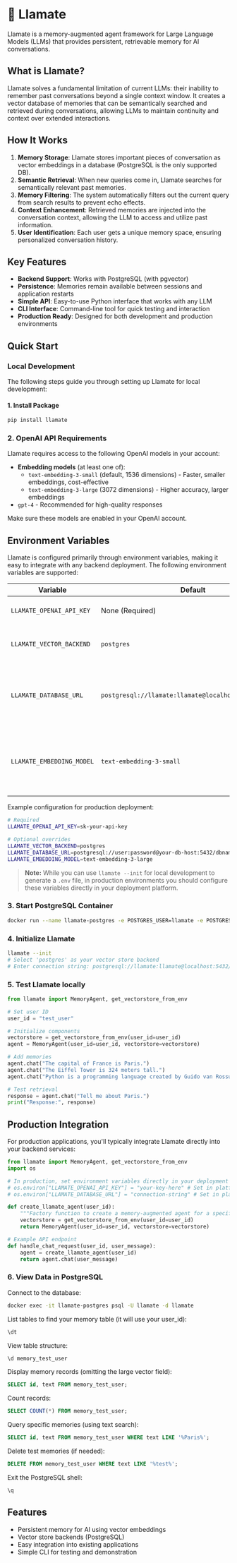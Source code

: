 # 🦙 Llamate

Llamate is a memory-augmented agent framework for Large Language Models (LLMs) that provides persistent, retrievable memory for AI conversations.

## What is Llamate?

Llamate solves a fundamental limitation of current LLMs: their inability to remember past conversations beyond a single context window. It creates a vector database of memories that can be semantically searched and retrieved during conversations, allowing LLMs to maintain continuity and context over extended interactions.

## How It Works

1. **Memory Storage**: Llamate stores important pieces of conversation as vector embeddings in a database (PostgreSQL is the only supported DB).
2. **Semantic Retrieval**: When new queries come in, Llamate searches for semantically relevant past memories.
3. **Memory Filtering**: The system automatically filters out the current query from search results to prevent echo effects.
4. **Context Enhancement**: Retrieved memories are injected into the conversation context, allowing the LLM to access and utilize past information.
5. **User Identification**: Each user gets a unique memory space, ensuring personalized conversation history.

## Key Features

- **Backend Support**: Works with PostgreSQL (with pgvector)
- **Persistence**: Memories remain available between sessions and application restarts
- **Simple API**: Easy-to-use Python interface that works with any LLM
- **CLI Interface**: Command-line tool for quick testing and interaction
- **Production Ready**: Designed for both development and production environments


## Quick Start

### Local Development

The following steps guide you through setting up Llamate for local development:

#### 1. Install Package

```bash
pip install llamate
```

### 2. OpenAI API Requirements

Llamate requires access to the following OpenAI models in your account:

- **Embedding models** (at least one of):
  - `text-embedding-3-small` (default, 1536 dimensions) - Faster, smaller embeddings, cost-effective
  - `text-embedding-3-large` (3072 dimensions) - Higher accuracy, larger embeddings
- `gpt-4` - Recommended for high-quality responses

Make sure these models are enabled in your OpenAI account.

## Environment Variables

Llamate is configured primarily through environment variables, making it easy to integrate with any backend deployment. The following environment variables are supported:

| Variable | Default | Description |
|----------|---------|-------------|
| `LLAMATE_OPENAI_API_KEY` | None (Required) | Your OpenAI API key |
| `LLAMATE_VECTOR_BACKEND` | `postgres` | Vector store backend (`postgres`) |
| `LLAMATE_DATABASE_URL` | `postgresql://llamate:llamate@localhost:5432/llamate` | PostgreSQL connection string (when using postgres backend) |
| `LLAMATE_EMBEDDING_MODEL` | `text-embedding-3-small` | Embedding model to use (`text-embedding-3-small` or `text-embedding-3-large`) |

Example configuration for production deployment:

```bash
# Required
LLAMATE_OPENAI_API_KEY=sk-your-api-key

# Optional overrides
LLAMATE_VECTOR_BACKEND=postgres
LLAMATE_DATABASE_URL=postgresql://user:password@your-db-host:5432/dbname
LLAMATE_EMBEDDING_MODEL=text-embedding-3-large
```

> **Note:** While you can use `llamate --init` for local development to generate a `.env` file, in production environments you should configure these variables directly in your deployment platform.

### 3. Start PostgreSQL Container

```bash
docker run --name llamate-postgres -e POSTGRES_USER=llamate -e POSTGRES_PASSWORD=llamate -e POSTGRES_DB=llamate -p 5432:5432 -d ankane/pgvector
```

### 4. Initialize Llamate

```bash
llamate --init
# Select 'postgres' as your vector store backend
# Enter connection string: postgresql://llamate:llamate@localhost:5432/llamate
```

### 5. Test Llamate locally

```python
from llamate import MemoryAgent, get_vectorstore_from_env

# Set user ID
user_id = "test_user"

# Initialize components
vectorstore = get_vectorstore_from_env(user_id=user_id)
agent = MemoryAgent(user_id=user_id, vectorstore=vectorstore)

# Add memories
agent.chat("The capital of France is Paris.")
agent.chat("The Eiffel Tower is 324 meters tall.")
agent.chat("Python is a programming language created by Guido van Rossum.")

# Test retrieval
response = agent.chat("Tell me about Paris.")
print("Response:", response)
```

## Production Integration

For production applications, you'll typically integrate Llamate directly into your backend services:

```python
from llamate import MemoryAgent, get_vectorstore_from_env
import os

# In production, set environment variables directly in your deployment platform
# os.environ["LLAMATE_OPENAI_API_KEY"] = "your-key-here" # Set in platform instead
# os.environ["LLAMATE_DATABASE_URL"] = "connection-string" # Set in platform instead

def create_llamate_agent(user_id):
    """Factory function to create a memory-augmented agent for a specific user"""
    vectorstore = get_vectorstore_from_env(user_id=user_id)
    return MemoryAgent(user_id=user_id, vectorstore=vectorstore)

# Example API endpoint
def handle_chat_request(user_id, user_message):
    agent = create_llamate_agent(user_id)
    return agent.chat(user_message)
```

### 6. View Data in PostgreSQL

Connect to the database:

```bash
docker exec -it llamate-postgres psql -U llamate -d llamate
```

List tables to find your memory table (it will use your user_id):

```sql
\dt
```

View table structure:

```sql
\d memory_test_user
```

Display memory records (omitting the large vector field):

```sql
SELECT id, text FROM memory_test_user;
```

Count records:

```sql
SELECT COUNT(*) FROM memory_test_user;
```

Query specific memories (using text search):

```sql
SELECT id, text FROM memory_test_user WHERE text LIKE '%Paris%';
```

Delete test memories (if needed):

```sql
DELETE FROM memory_test_user WHERE text LIKE '%test%';
```

Exit the PostgreSQL shell:

```sql
\q
```

## Features

- Persistent memory for AI using vector embeddings
- Vector store backends (PostgreSQL)
- Easy integration into existing applications
- Simple CLI for testing and demonstration
